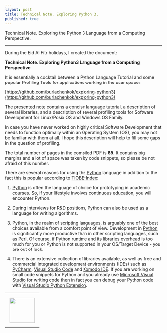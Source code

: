 ```yaml
---
layout: post
title: Technical Note. Exploring Python 3.
published: true
---
```


Technical Note. Exploring the Python 3 Language from a Computing Perspective.

---

During the Eid Al Fitr holidays, I created the document:

**Technical Note. Exploring Python3 Language from a Computing Perspective** 

It is essentially a cocktail between a Python Language Tutorial and some popular Profiling Tools for applications working in the user space:

[https://github.com/burlachenkok/exploring-python3](https://github.com/burlachenkok/exploring-python3)

The presented note contains a concise language tutorial, a description of several libraries, and a description of several profiling tools for Software Development for Linux/Posix OS and Windows OS Family. 

In case you have never worked on highly critical Software Development that needs to function optimally within an Operating System (OS), you may not be familiar with them at all. I hope this description will help to fill some gaps in the question of profiling.

The total number of pages in the compiled PDF is **65**. It contains big margins and a lot of space was taken by code snippets, so please be not afraid of this number.

There are several reasons for using the [Python](https://www.python.org/) language in addition to the fact this is popular according to [TIOBE-Index](https://www.tiobe.com/tiobe-index/):

1. [Python](https://www.python.org/) is often the language of choice for prototyping in academic courses. So, if your lifestyle involves continuous education, you will encounter Python.

2. During interviews for R&D positions, Python can also be used as a language for writing algorithms.

3. Python, in the realm of scripting languages, is arguably one of the best choices available from a comfort point of view. Development in [Python](https://www.python.org/) is significantly more productive than in other scripting languages, such as [Perl](https://www.perl.org/). Of course, if Python runtime and its libraries overhead is too much for you or Python is not supported in your OS/Target Device - you are out of luck.

5. There is an extensive collection of libraries available, as well as free and commercial integrated development environments (IDEs) such as [PyCharm](https://www.jetbrains.com/pycharm/), [Visual Studio Code](https://code.visualstudio.com/) and [Komodo IDE](https://www.activestate.com/products/komodo-ide/). If you are working on small code snippets for Python and you already use [Microsoft Visual Studio](https://visualstudio.microsoft.com/) for writing code then in fact you can debug your Python code with [Visual Studio Python Extension](https://visualstudio.microsoft.com/vs/features/python/).

<table>
<tr>
<td style="padding: 15px"> <img height="80px" src="https://burlachenkok.github.io/materials/python-logo.svg"/></td>
</tr>
</table>
